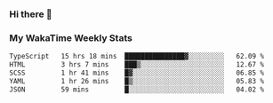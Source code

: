 ### Hi there 👋

<!--
**royschrauwen/royschrauwen** is a ✨ _special_ ✨ repository because its `README.md` (this file) appears on your GitHub profile.

Here are some ideas to get you started:

- 🔭 I’m currently working on ...
- 🌱 I’m currently learning ...
- 👯 I’m looking to collaborate on ...
- 🤔 I’m looking for help with ...
- 💬 Ask me about ...
- 📫 How to reach me: ...
- 😄 Pronouns: ...
- ⚡ Fun fact: ...
-->


### My WakaTime Weekly Stats
<!--START_SECTION:waka-->

```txt
TypeScript   15 hrs 18 mins  ███████████████▓░░░░░░░░░   62.09 %
HTML         3 hrs 7 mins    ███▒░░░░░░░░░░░░░░░░░░░░░   12.67 %
SCSS         1 hr 41 mins    █▓░░░░░░░░░░░░░░░░░░░░░░░   06.85 %
YAML         1 hr 26 mins    █▒░░░░░░░░░░░░░░░░░░░░░░░   05.83 %
JSON         59 mins         █░░░░░░░░░░░░░░░░░░░░░░░░   04.02 %
```

<!--END_SECTION:waka-->
